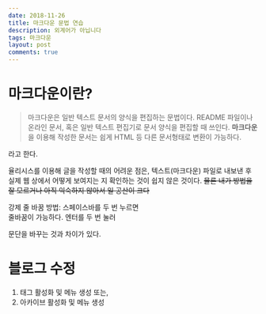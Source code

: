 ```yaml
---
date: 2018-11-26
title: 마크다운 문법 연습
description: 외계어가 아닙니다
tags: 마크다운
layout: post
comments: true
---
```

# 마크다운이란?
> 마크다운은 일반 텍스트 문서의 양식을 편집하는 문법이다. README 파일이나 온라인 문서, 혹은 일반 텍스트 편집기로 문서 양식을 편집할 때 쓰인다. **마크다운**을 이용해 작성한 문서는 쉽게 HTML 등 다른 문서형태로 변환이 가능하다.

라고 한다.

율리시스를 이용해 글을 작성할 때의 어려운 점은, 텍스트(마크다운) 파일로 내보낸 후 실제 웹 상에서 어떻게 보여지는 지 확인하는 것이 쉽지 않은 것이다. ~~물론 내가 방법을 잘 모르거나 아직 익숙하지 않아서 일 공산이 크다~~ 

강제 줄 바꿈 방법: 스페이스바를 두 번 누르면  
줄바꿈이 가능하다. 엔터를 두 번 눌러

문단을 바꾸는 것과 차이가 있다.

# 블로그 수정
1. 태그 활성화 및 메뉴 생성 또는,
2. 아카이브 활성화 및 메뉴 생성
